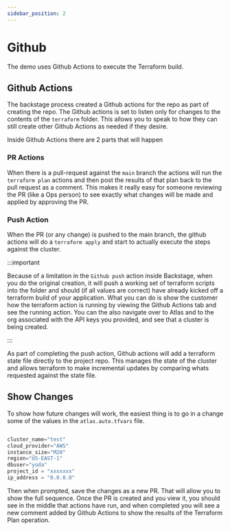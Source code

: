 ```yaml
---
sidebar_position: 2
---
```


# Github

The demo uses Github Actions to execute the Terraform build. 

## Github Actions

The backstage process created a Github actions for the repo as part of creating the repo. The Github actions is set to listen only for changes to the contents
 of the `terraform` folder. This allows you to speak to how they can still create other Github Actions as needed if they desire. 

Inside Github Actions there are 2 parts that will happen 

### PR Actions

When there is a pull-request against the `main` branch the actions will run the `terraform plan` actions and then post the results of that plan back to the pull request
as a comment. This makes it really easy for someone reviewing the PR (like a Ops person) to see exactly what changes will be made and applied by approving the PR. 


### Push Action

When the PR (or any change) is pushed to the main branch, the github actions will do a `terraform apply` and start to actually execute the steps against the cluster. 

:::important

Because of a limitation in the `Github push` action inside Backstage, when you do the original creation, it will push a working set of terraform scripts into the folder and should (if all values are correct) have already kicked off a terraform build of your application. 
What you can do is show the customer how the terraform action is running by viewing the Github Actions tab and see the running action. You can the also navigate over to Atlas
 and to the org associated with the API keys you provided, and see that a cluster is being created. 

:::

As part of completing the push action, Github actions will add a terraform state file directly to the project repo. This manages the state of the cluster and allows terraform 
to make incremental updates by comparing whats requested against the state file. 


## Show Changes

To show how future changes will work, the easiest thing is to go in a change some of the values in the `atlas.auto.tfvars` file. 

```terraform  title='terraform/atlas.auto.tfvars'

cluster_name="test"
cloud_provider="AWS"
instance_size="M20"
region="US-EAST-1"
dbuser="yoda"
project_id = "xxxxxxx"
ip_address = "0.0.0.0"
```

Then when prompted, save the changes as a new PR. That will allow you to show the full sequence.
Once the PR is created and you view it, you should see in the middle that actions have run, and when completed you will see a new comment added by Github Actions
 to show the results of the Terraform Plan operation. 


